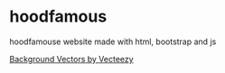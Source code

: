 # hoodfamous
hoodfamouse website made with html, bootstrap and js

<a href="https://www.vecteezy.com/free-vector/background">Background Vectors by Vecteezy</a>
